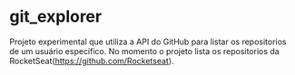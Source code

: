 # git_explorer

Projeto experimental que utiliza a API do GitHub para listar os repositorios de um usuário especifico.
No momento o projeto lista os repositorios da RocketSeat(https://github.com/Rocketseat).
